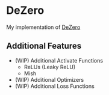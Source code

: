 # DeZero
My implementation of [DeZero](https://github.com/oreilly-japan/deep-learning-from-scratch-3)

## Additional Features
- (WIP) Additional Activate Functions
  - ReLUs (Leaky ReLU)
  - Mish
- (WIP) Additional Optimizers
- (WIP) Additional Loss Functions
